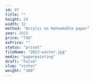 ```yaml
---
id: 87
title: ""
height: 24
width: 32
method: "Acrylic on Hahnemühle paper"
year: 2023
price: "750"
exPrice: ""
status: "privat"
fileName: "2023-winter.jpg"
medie: "paperpainting"
draft: "False"
slug: "vinter"
weight: "160"
---
```

